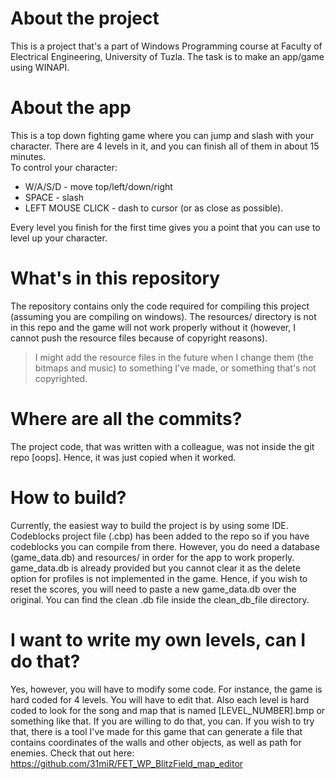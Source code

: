 # About the project
This is a project that's a part of Windows Programming course at Faculty of Electrical Engineering, University of Tuzla.
The task is to make an app/game using WINAPI.

# About the app
This is a top down fighting game where you can jump and slash with your character. There are 4 levels in it, and you can
finish all of them in about 15 minutes.\
To control your character:
- W/A/S/D - move top/left/down/right
- SPACE - slash
- LEFT MOUSE CLICK - dash to cursor (or as close as possible).


Every level you finish for the first time gives you a point that you can use to level up your character.

# What's in this repository
The repository contains only the code required for compiling this project (assuming you are compiling on windows). The resources/ directory
is not in this repo and the game will not work properly without it (however, I cannot push the resource files because of copyright reasons).
> I might add the resource files in the future when I change them (the bitmaps and music) to something I've made, or something that's not copyrighted.

# Where are all the commits?
The project code, that was written with a colleague, was not inside the git repo [oops]. Hence, it was just copied when it worked.

# How to build?
Currently, the easiest way to build the project is by using some IDE. Codeblocks project file (.cbp) has been added to the repo so if you have codeblocks you can compile from there.
However, you do need a database (game_data.db) and resources/ in order for the app to work properly.\
game_data.db is already provided but you cannot clear it as the delete option for profiles is not implemented in the game. Hence, if you wish to reset the scores, you will need to paste a new game_data.db over the original. You can find the clean .db file inside the clean_db_file directory.

# I want to write my own levels, can I do that?
Yes, however, you will have to modify some code. For instance, the game is hard coded for 4 levels. You will have to edit that. Also each level is hard coded to look for the song and map that is named [LEVEL_NUMBER].bmp or something like that. If you are willing to do that, you can. If you wish to try that, there is a tool I've made for this game that can generate a file that contains coordinates of the walls and other objects, as well as path for enemies. Check that out here: https://github.com/31miR/FET_WP_BlitzField_map_editor
